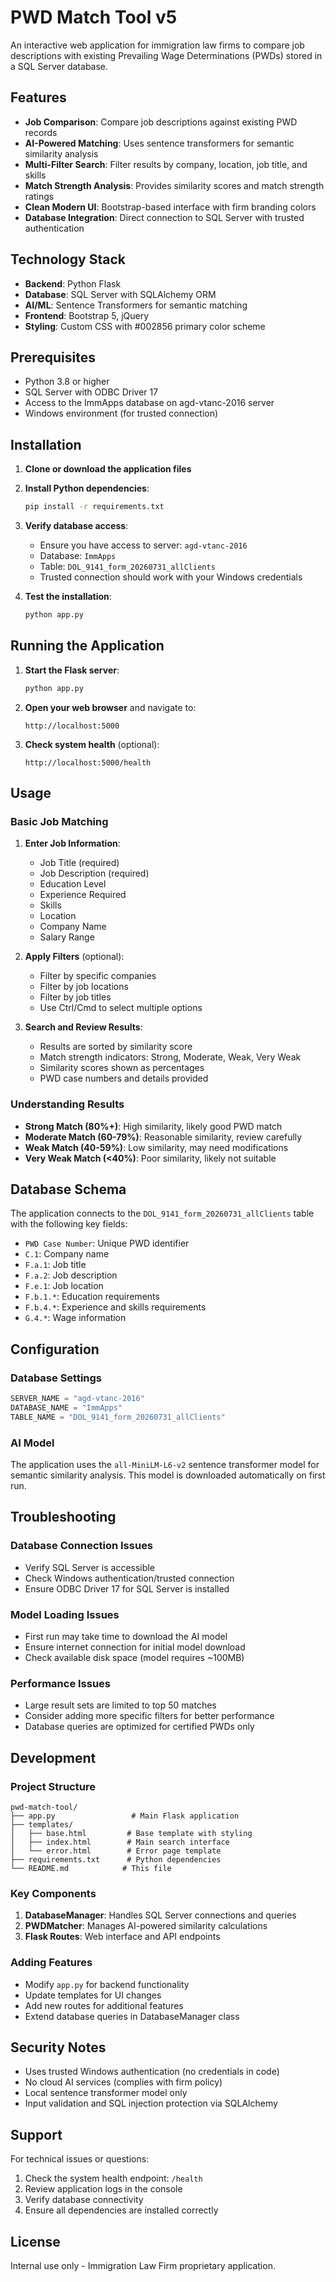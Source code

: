 # PWD Match Tool v5

An interactive web application for immigration law firms to compare job descriptions with existing Prevailing Wage Determinations (PWDs) stored in a SQL Server database.

## Features

- **Job Comparison**: Compare job descriptions against existing PWD records
- **AI-Powered Matching**: Uses sentence transformers for semantic similarity analysis
- **Multi-Filter Search**: Filter results by company, location, job title, and skills
- **Match Strength Analysis**: Provides similarity scores and match strength ratings
- **Clean Modern UI**: Bootstrap-based interface with firm branding colors
- **Database Integration**: Direct connection to SQL Server with trusted authentication

## Technology Stack

- **Backend**: Python Flask
- **Database**: SQL Server with SQLAlchemy ORM
- **AI/ML**: Sentence Transformers for semantic matching
- **Frontend**: Bootstrap 5, jQuery
- **Styling**: Custom CSS with #002856 primary color scheme

## Prerequisites

- Python 3.8 or higher
- SQL Server with ODBC Driver 17
- Access to the ImmApps database on agd-vtanc-2016 server
- Windows environment (for trusted connection)

## Installation

1. **Clone or download the application files**

2. **Install Python dependencies**:
   ```cmd
   pip install -r requirements.txt
   ```

3. **Verify database access**:
   - Ensure you have access to server: `agd-vtanc-2016`
   - Database: `ImmApps`
   - Table: `DOL_9141_form_20260731_allClients`
   - Trusted connection should work with your Windows credentials

4. **Test the installation**:
   ```cmd
   python app.py
   ```

## Running the Application

1. **Start the Flask server**:
   ```cmd
   python app.py
   ```

2. **Open your web browser** and navigate to:
   ```
   http://localhost:5000
   ```

3. **Check system health** (optional):
   ```
   http://localhost:5000/health
   ```

## Usage

### Basic Job Matching

1. **Enter Job Information**:
   - Job Title (required)
   - Job Description (required)
   - Education Level
   - Experience Required
   - Skills
   - Location
   - Company Name
   - Salary Range

2. **Apply Filters** (optional):
   - Filter by specific companies
   - Filter by job locations
   - Filter by job titles
   - Use Ctrl/Cmd to select multiple options

3. **Search and Review Results**:
   - Results are sorted by similarity score
   - Match strength indicators: Strong, Moderate, Weak, Very Weak
   - Similarity scores shown as percentages
   - PWD case numbers and details provided

### Understanding Results

- **Strong Match (80%+)**: High similarity, likely good PWD match
- **Moderate Match (60-79%)**: Reasonable similarity, review carefully
- **Weak Match (40-59%)**: Low similarity, may need modifications
- **Very Weak Match (<40%)**: Poor similarity, likely not suitable

## Database Schema

The application connects to the `DOL_9141_form_20260731_allClients` table with the following key fields:

- `PWD Case Number`: Unique PWD identifier
- `C.1`: Company name
- `F.a.1`: Job title
- `F.a.2`: Job description
- `F.e.1`: Job location
- `F.b.1.*`: Education requirements
- `F.b.4.*`: Experience and skills requirements
- `G.4.*`: Wage information

## Configuration

### Database Settings
```python
SERVER_NAME = "agd-vtanc-2016"
DATABASE_NAME = "ImmApps"
TABLE_NAME = "DOL_9141_form_20260731_allClients"
```

### AI Model
The application uses the `all-MiniLM-L6-v2` sentence transformer model for semantic similarity analysis. This model is downloaded automatically on first run.

## Troubleshooting

### Database Connection Issues
- Verify SQL Server is accessible
- Check Windows authentication/trusted connection
- Ensure ODBC Driver 17 for SQL Server is installed

### Model Loading Issues
- First run may take time to download the AI model
- Ensure internet connection for initial model download
- Check available disk space (model requires ~100MB)

### Performance Issues
- Large result sets are limited to top 50 matches
- Consider adding more specific filters for better performance
- Database queries are optimized for certified PWDs only

## Development

### Project Structure
```
pwd-match-tool/
├── app.py                 # Main Flask application
├── templates/
│   ├── base.html         # Base template with styling
│   ├── index.html        # Main search interface
│   └── error.html        # Error page template
├── requirements.txt      # Python dependencies
└── README.md            # This file
```

### Key Components

1. **DatabaseManager**: Handles SQL Server connections and queries
2. **PWDMatcher**: Manages AI-powered similarity calculations
3. **Flask Routes**: Web interface and API endpoints

### Adding Features

- Modify `app.py` for backend functionality
- Update templates for UI changes
- Add new routes for additional features
- Extend database queries in DatabaseManager class

## Security Notes

- Uses trusted Windows authentication (no credentials in code)
- No cloud AI services (complies with firm policy)
- Local sentence transformer model only
- Input validation and SQL injection protection via SQLAlchemy

## Support

For technical issues or questions:
1. Check the system health endpoint: `/health`
2. Review application logs in the console
3. Verify database connectivity
4. Ensure all dependencies are installed correctly

## License

Internal use only - Immigration Law Firm proprietary application.
